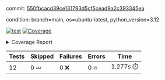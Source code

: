 commit: [550fbcacd39ce131793d5cf5cead9a2c393345ea](https://github.com/rcmdnk/inherit-docstring/tree/550fbcacd39ce131793d5cf5cead9a2c393345ea)

condition: branch=main, os=ubuntu-latest, python_version=3.12

[![test](https://github.com/rcmdnk/inherit-docstring/actions/workflows/test.yml/badge.svg)](https://github.com/rcmdnk/inherit-docstring/actions/runs/8516418979)
<a href="https://github.com/rcmdnk/inherit-docstring/blob/550fbcacd39ce131793d5cf5cead9a2c393345ea/README.md"><img alt="Coverage" src="https://img.shields.io/badge/Coverage-100%25-brightgreen.svg" /></a><details><summary>Coverage Report </summary><table><tr><th>File</th><th>Stmts</th><th>Miss</th><th>Cover</th></tr><tbody><tr><td><b>TOTAL</b></td><td><b>114</b></td><td><b>0</b></td><td><b>100%</b></td></tr></tbody></table></details>

| Tests | Skipped | Failures | Errors | Time |
| ----- | ------- | -------- | -------- | ------------------ |
| 12 | 0 :zzz: | 0 :x: | 0 :fire: | 1.277s :stopwatch: |

